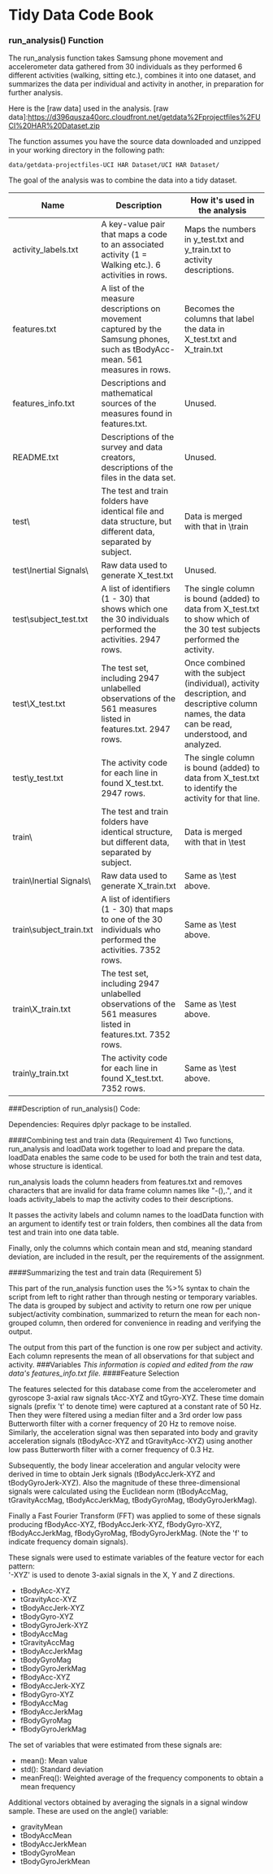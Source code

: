 # Tidy Data Code Book

### run_analysis() Function

The run_analysis function takes Samsung phone movement and accelerometer data gathered from 30 individuals as they performed 6 different activities (walking, sitting etc.), combines it into one dataset, and summarizes the data per individual and activity in another, in preparation for further analysis.

Here is the [raw data] used in the analysis.
[raw data]:https://d396qusza40orc.cloudfront.net/getdata%2Fprojectfiles%2FUCI%20HAR%20Dataset.zip 

The function assumes you have the source data downloaded and unzipped in your working directory in the following path: 
```
data/getdata-projectfiles-UCI HAR Dataset/UCI HAR Dataset/
```

The goal of the analysis was to combine the data into a tidy dataset.



| Name | Description | How it's used in the analysis  |
| ------------- | ----------- | ------------ |
| activity_labels.txt      | A key-value pair that maps a code to an associated activity (1 = Walking etc.).  6 activities in rows.  | Maps the numbers in y_test.txt and y_train.txt to activity descriptions.  |
| features.txt     | A list of the measure descriptions on movement captured by the Samsung phones, such as tBodyAcc-mean.  561 measures in rows. | Becomes the columns that label the data in X_test.txt and X_train.txt |
| features_info.txt  |  Descriptions and mathematical sources of the measures found in features.txt. |  Unused. |
| README.txt  | Descriptions of the survey and data creators, descriptions of the files in the data set.  | Unused.  |
| test\  | The test and train folders have identical file and data structure, but different data, separated by subject.  | Data is merged with that in \train |
| test\Inertial Signals\  | Raw data used to generate X_test.txt  |  Unused. |
| test\subject_test.txt  |  A list of identifiers (1 - 30) that shows which one the 30 individuals performed the activities.  2947 rows. | The single column is bound (added) to data from X_test.txt to show which of the 30 test subjects performed the activity.  |
| test\X_test.txt  | The test set, including 2947 unlabelled observations of the 561 measures listed in features.txt.  2947 rows.  |  Once combined with the subject (individual), activity description, and descriptive column names, the data can be read, understood, and analyzed. |
| test\y_test.txt  |  The activity code for each line in found X_test.txt.  2947 rows.  | The single column is bound (added) to data from X_test.txt to identify the activity for that line.  |
| train\ | The test and train folders have identical structure, but different data, separated by subject.  | Data is merged with that in \test  |
| train\Inertial Signals\  | Raw data used to generate X_train.txt  | Same as \test above.  |
| train\subject_train.txt  | A list of identifiers (1 - 30) that maps to one of the 30 individuals who performed the activities.  7352 rows.  | Same as \test above.  |
| train\X_train.txt  | The test set, including 2947 unlabelled observations of the 561 measures listed in features.txt.  7352 rows.  |  Same as \test above. |
| train\y_train.txt  |  The activity code for each line in found X_test.txt.  7352 rows.  | Same as \test above.  |


###Description of run_analysis() Code:

Dependencies: Requires dplyr package to be installed. 

####Combining test and train data (Requirement 4)
Two functions, run_analysis and loadData work together to load and prepare the data.  loadData enables the same code to be used for both the train and test data, whose structure is identical.

run_analysis loads the column headers from features.txt and removes characters that are invalid for data frame column names like "-(),.", and it loads activity_labels to map the activity codes to their descriptions.

It passes the activity labels and column names to the loadData function with an argument to identify test or train folders, then combines all the data from test and train into one data table.

Finally, only the columns which contain mean and std, meaning standard deviation, are included in the result, per the requirements of the assignment.

####Summarizing the test and train data (Requirement 5)

This part of the run_analysis function uses the %>% syntax to chain the script from left to right rather than through nesting or temporary variables.  The data is grouped by subject and activity to return one row per unique subject/activity combination, summarized to return the mean for each non-grouped column, then ordered for convenience in reading and verifying the output.

The output from this part of the function is one row per subject and activity.  Each column represents the mean of all observations for that subject and activity.
###Variables
*This information is copied and edited from the raw data's features_info.txt file.*
####Feature Selection 


The features selected for this database come from the accelerometer and gyroscope 3-axial raw signals tAcc-XYZ and tGyro-XYZ. These time domain signals (prefix 't' to denote time) were captured at a constant rate of 50 Hz. Then they were filtered using a median filter and a 3rd order low pass Butterworth filter with a corner frequency of 20 Hz to remove noise. Similarly, the acceleration signal was then separated into body and gravity acceleration signals (tBodyAcc-XYZ and tGravityAcc-XYZ) using another low pass Butterworth filter with a corner frequency of 0.3 Hz. 

Subsequently, the body linear acceleration and angular velocity were derived in time to obtain Jerk signals (tBodyAccJerk-XYZ and tBodyGyroJerk-XYZ). Also the magnitude of these three-dimensional signals were calculated using the Euclidean norm (tBodyAccMag, tGravityAccMag, tBodyAccJerkMag, tBodyGyroMag, tBodyGyroJerkMag). 

Finally a Fast Fourier Transform (FFT) was applied to some of these signals producing fBodyAcc-XYZ, fBodyAccJerk-XYZ, fBodyGyro-XYZ, fBodyAccJerkMag, fBodyGyroMag, fBodyGyroJerkMag. (Note the 'f' to indicate frequency domain signals). 

These signals were used to estimate variables of the feature vector for each pattern:  
'-XYZ' is used to denote 3-axial signals in the X, Y and Z directions.

  * tBodyAcc-XYZ
  * tGravityAcc-XYZ
  * tBodyAccJerk-XYZ
  * tBodyGyro-XYZ
  * tBodyGyroJerk-XYZ
  * tBodyAccMag
  * tGravityAccMag
  * tBodyAccJerkMag
  * tBodyGyroMag
  * tBodyGyroJerkMag
  * fBodyAcc-XYZ
  * fBodyAccJerk-XYZ
  * fBodyGyro-XYZ
  * fBodyAccMag
  * fBodyAccJerkMag
  * fBodyGyroMag
  * fBodyGyroJerkMag

The set of variables that were estimated from these signals are: 

  * mean(): Mean value
  * std(): Standard deviation
  * meanFreq(): Weighted average of the frequency components to obtain a mean frequency

Additional vectors obtained by averaging the signals in a signal window sample. These are used on the angle() variable:

  * gravityMean
  * tBodyAccMean
  * tBodyAccJerkMean
  * tBodyGyroMean
  * tBodyGyroJerkMean


